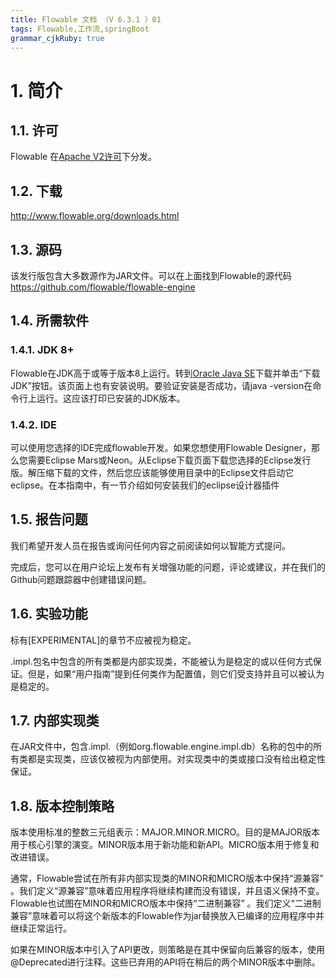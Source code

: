 ```yaml
---
title: Flowable 文档 （V 6.3.1 ）01
tags: Flowable,工作流,springBoot
grammar_cjkRuby: true
---
```


# 1. 简介
## 1.1. 许可
Flowable 在[Apache V2许可](http://www.apache.org/licenses/LICENSE-2.0.html)下分发。
## 1.2. 下载
http://www.flowable.org/downloads.html
## 1.3. 源码
该发行版包含大多数源作为JAR文件。可以在上面找到Flowable的源代码 https://github.com/flowable/flowable-engine
## 1.4. 所需软件
### 1.4.1. JDK 8+
Flowable在JDK高于或等于版本8上运行。转到[Oracle Java SE](http://www.oracle.com/technetwork/java/javase/downloads/index.html)下载并单击“下载JDK”按钮。该页面上也有安装说明。要验证安装是否成功，请java -version在命令行上运行。这应该打印已安装的JDK版本。
### 1.4.2. IDE
可以使用您选择的IDE完成flowable开发。如果您想使用Flowable Designer，那么您需要Eclipse Mars或Neon。从Eclipse下载页面下载您选择的Eclipse发行版。解压缩下载的文件，然后您应该能够使用目录中的Eclipse文件启动它eclipse。在本指南中，有一节介绍如何安装我们的eclipse设计器插件
## 1.5. 报告问题
我们希望开发人员在报告或询问任何内容之前阅读如何以智能方式提问。

完成后，您可以在用户论坛上发布有关增强功能的问题，评论或建议，并在我们的Github问题跟踪器中创建错误问题。
## 1.6. 实验功能
标有[EXPERIMENTAL]的章节不应被视为稳定。

.impl.包名中包含的所有类都是内部实现类，不能被认为是稳定的或以任何方式保证。但是，如果“用户指南”提到任何类作为配置值，则它们受支持并且可以被认为是稳定的。
## 1.7. 内部实现类
在JAR文件中，包含.impl.（例如org.flowable.engine.impl.db）名称的包中的所有类都是实现类，应该仅被视为内部使用。对实现类中的类或接口没有给出稳定性保证。
## 1.8. 版本控制策略
版本使用标准的整数三元组表示：MAJOR.MINOR.MICRO。目的是MAJOR版本用于核心引擎的演变。MINOR版本用于新功能和新API。MICRO版本用于修复和改进错误。

通常，Flowable尝试在所有非内部实现类的MINOR和MICRO版本中保持“源兼容” 。我们定义“源兼容”意味着应用程序将继续构建而没有错误，并且语义保持不变。Flowable也试图在MINOR和MICRO版本中保持“二进制兼容” 。我们定义“二进制兼容”意味着可以将这个新版本的Flowable作为jar替换放入已编译的应用程序中并继续正常运行。

如果在MINOR版本中引入了API更改，则策略是在其中保留向后兼容的版本，使用@Deprecated进行注释。这些已弃用的API将在稍后的两个MINOR版本中删除。